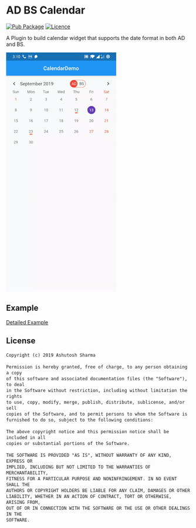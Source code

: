 # AD BS Calendar

[![Pub Package](https://img.shields.io/badge/pub-v1.0.4-green.svg)](https://pub.dev/packages/ad_bs_calendar)
[![Licence](https://img.shields.io/badge/Licence-MIT-orange.svg)](https://github.com/asrma7/AD_BS_Calendar/blob/master/LICENSE)

A Plugin to build calendar widget that supports the date format in both AD and BS.

![Loading Demo](screenshot/screenshot.gif)


## Example

[Detailed Example](https://github.com/asrma7/AD_BS_Calendar/tree/master/example)


## License

```
Copyright (c) 2019 Ashutosh Sharma

Permission is hereby granted, free of charge, to any person obtaining a copy
of this software and associated documentation files (the "Software"), to deal
in the Software without restriction, including without limitation the rights
to use, copy, modify, merge, publish, distribute, sublicense, and/or sell
copies of the Software, and to permit persons to whom the Software is
furnished to do so, subject to the following conditions:

The above copyright notice and this permission notice shall be included in all
copies or substantial portions of the Software.

THE SOFTWARE IS PROVIDED "AS IS", WITHOUT WARRANTY OF ANY KIND, EXPRESS OR
IMPLIED, INCLUDING BUT NOT LIMITED TO THE WARRANTIES OF MERCHANTABILITY,
FITNESS FOR A PARTICULAR PURPOSE AND NONINFRINGEMENT. IN NO EVENT SHALL THE
AUTHORS OR COPYRIGHT HOLDERS BE LIABLE FOR ANY CLAIM, DAMAGES OR OTHER
LIABILITY, WHETHER IN AN ACTION OF CONTRACT, TORT OR OTHERWISE, ARISING FROM,
OUT OF OR IN CONNECTION WITH THE SOFTWARE OR THE USE OR OTHER DEALINGS IN THE
SOFTWARE.
```